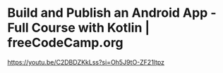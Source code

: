 # Build and Publish an Android App - Full Course with Kotlin | freeCodeCamp.org

https://youtu.be/C2DBDZKkLss?si=Oh5J9tO-ZF21ltpz